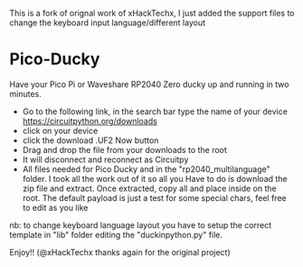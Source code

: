 This is a fork of orignal work of xHackTechx, I just added the support files to change the keyboard input language/different layout
# Pico-Ducky
Have your Pico Pi or Waveshare RP2040 Zero ducky up and running in two minutes.
* Go to the following link, in the search bar type the name of your device https://circuitpython.org/downloads
* click on your device
* click the download .UF2 Now button
* Drag and drop the file from your downloads to the root
* It will disconnect and reconnect as Circuitpy
* All files needed for Pico Ducky and in the "rp2040_multilanguage" folder. I took all the work out of it so all you Have to do is download the zip file and extract. Once extracted, copy all and place inside on the root.
The default payload is just a test for some special chars, feel free to edit as you like

nb: to change keyboard language layout you have to setup the correct template in "lib" folder editing the "duckinpython.py" file.

Enjoy!! (@xHackTechx thanks again for the original project)
